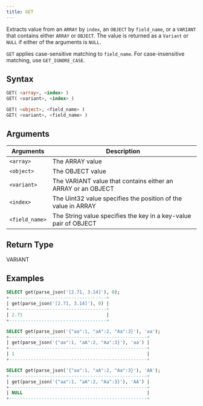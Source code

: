```yaml
---
title: GET
---
```


Extracts value from an `ARRAY` by `index`, an `OBJECT` by `field_name`, or a `VARIANT` that contains either `ARRAY` or `OBJECT`. The value is returned as a `Variant` or `NULL` if either of the arguments is `NULL`.

`GET` applies case-sensitive matching to `field_name`. For case-insensitive matching, use `GET_IGNORE_CASE`.

## Syntax

```sql
GET( <array>, <index> )
GET( <variant>, <index> )

GET( <object>, <field_name> )
GET( <variant>, <field_name> )
```

## Arguments

| Arguments            | Description                                                      |
| -------------------- | ---------------------------------------------------------------- |
| `<array>`      | The ARRAY value                                                  |
| `<object>`     | The OBJECT value                                                 |
| `<variant>`    | The VARIANT value that contains either an ARRAY or an OBJECT     |
| `<index>`      | The Uint32 value specifies the position of the value in ARRAY    |
| `<field_name>` | The String value specifies the key in a key-value pair of OBJECT |

## Return Type

VARIANT

## Examples

```sql
SELECT get(parse_json('[2.71, 3.14]'), 0);
+------------------------------------+
| get(parse_json('[2.71, 3.14]'), 0) |
+------------------------------------+
| 2.71                               |
+------------------------------------+

SELECT get(parse_json('{"aa":1, "aA":2, "Aa":3}'), 'aa');
+---------------------------------------------------+
| get(parse_json('{"aa":1, "aA":2, "Aa":3}'), 'aa') |
+---------------------------------------------------+
| 1                                                 |
+---------------------------------------------------+

SELECT get(parse_json('{"aa":1, "aA":2, "Aa":3}'), 'AA');
+---------------------------------------------------+
| get(parse_json('{"aa":1, "aA":2, "Aa":3}'), 'AA') |
+---------------------------------------------------+
| NULL                                              |
+---------------------------------------------------+
```
